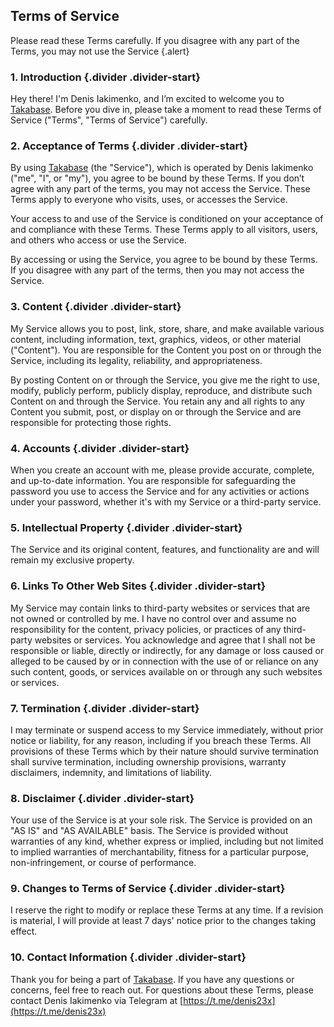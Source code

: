 ## Terms of Service

Please read these Terms carefully. If you disagree with any part of the Terms, you may not use the Service {.alert}

### 1. Introduction  {.divider .divider-start}

Hey there! I'm Denis Iakimenko, and I’m excited to welcome you to [Takabase](https://takabase.com). Before you dive in, please take a moment to read these Terms of Service ("Terms", "Terms of Service") carefully.

### 2. Acceptance of Terms {.divider .divider-start}

By using [Takabase](https://takabase.com) (the "Service"), which is operated by Denis Iakimenko ("me", "I", or "my"), you agree to be bound by these Terms. If you don’t agree with any part of the terms, you may not access the Service. These Terms apply to everyone who visits, uses, or accesses the Service.

Your access to and use of the Service is conditioned on your acceptance of and compliance with these Terms. These Terms apply to all visitors, users, and others who access or use the Service.

By accessing or using the Service, you agree to be bound by these Terms. If you disagree with any part of the terms, then you may not access the Service.

### 3. Content {.divider .divider-start}

My Service allows you to post, link, store, share, and make available various content, including information, text, graphics, videos, or other material ("Content"). You are responsible for the Content you post on or through the Service, including its legality, reliability, and appropriateness.

By posting Content on or through the Service, you give me the right to use, modify, publicly perform, publicly display, reproduce, and distribute such Content on and through the Service. You retain any and all rights to any Content you submit, post, or display on or through the Service and are responsible for protecting those rights.

### 4. Accounts {.divider .divider-start}

When you create an account with me, please provide accurate, complete, and up-to-date information. You are responsible for safeguarding the password you use to access the Service and for any activities or actions under your password, whether it's with my Service or a third-party service.

### 5. Intellectual Property {.divider .divider-start}

The Service and its original content, features, and functionality are and will remain my exclusive property.

### 6. Links To Other Web Sites {.divider .divider-start}

My Service may contain links to third-party websites or services that are not owned or controlled by me. I have no control over and assume no responsibility for the content, privacy policies, or practices of any third-party websites or services. You acknowledge and agree that I shall not be responsible or liable, directly or indirectly, for any damage or loss caused or alleged to be caused by or in connection with the use of or reliance on any such content, goods, or services available on or through any such websites or services.

### 7. Termination {.divider .divider-start}

I may terminate or suspend access to my Service immediately, without prior notice or liability, for any reason, including if you breach these Terms. All provisions of these Terms which by their nature should survive termination shall survive termination, including ownership provisions, warranty disclaimers, indemnity, and limitations of liability.

### 8. Disclaimer {.divider .divider-start}

Your use of the Service is at your sole risk. The Service is provided on an "AS IS" and "AS AVAILABLE" basis. The Service is provided without warranties of any kind, whether express or implied, including but not limited to implied warranties of merchantability, fitness for a particular purpose, non-infringement, or course of performance.

### 9. Changes to Terms of Service {.divider .divider-start}

I reserve the right to modify or replace these Terms at any time. If a revision is material, I will provide at least 7 days' notice prior to the changes taking effect.

### 10. Contact Information {.divider .divider-start}

Thank you for being a part of [Takabase](https://takabase.com). If you have any questions or concerns, feel free to reach out. For questions about these Terms, please contact Denis Iakimenko via Telegram at [https://t.me/denis23x](https://t.me/denis23x)

